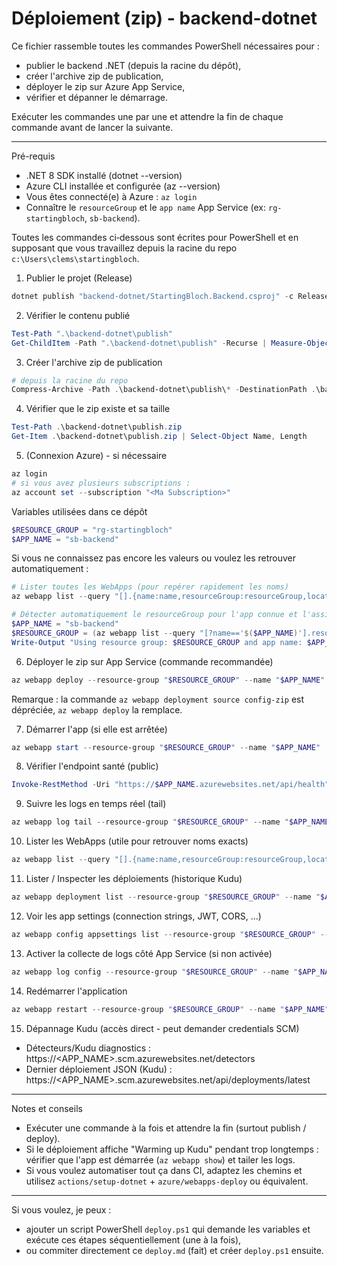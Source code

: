 # Déploiement (zip) - backend-dotnet

Ce fichier rassemble toutes les commandes PowerShell nécessaires pour :
- publier le backend .NET (depuis la racine du dépôt),
- créer l'archive zip de publication,
- déployer le zip sur Azure App Service,
- vérifier et dépanner le démarrage.

Exécuter les commandes une par une et attendre la fin de chaque commande avant de lancer la suivante.

---

Pré-requis
- .NET 8 SDK installé (dotnet --version)
- Azure CLI installée et configurée (az --version)
- Vous êtes connecté(e) à Azure : `az login`
- Connaître le `resourceGroup` et le `app name` App Service (ex: `rg-startingbloch`, `sb-backend`).

Toutes les commandes ci‑dessous sont écrites pour PowerShell et en supposant que vous travaillez depuis la racine du repo `c:\Users\clems\startingbloch`.

1) Publier le projet (Release)

```powershell
dotnet publish "backend-dotnet/StartingBloch.Backend.csproj" -c Release -o "backend-dotnet/publish"
```

2) Vérifier le contenu publié

```powershell
Test-Path ".\backend-dotnet\publish"
Get-ChildItem -Path ".\backend-dotnet\publish" -Recurse | Measure-Object
```

3) Créer l'archive zip de publication

```powershell
# depuis la racine du repo
Compress-Archive -Path .\backend-dotnet\publish\* -DestinationPath .\backend-dotnet\publish.zip -Force
```

4) Vérifier que le zip existe et sa taille

```powershell
Test-Path .\backend-dotnet\publish.zip
Get-Item .\backend-dotnet\publish.zip | Select-Object Name, Length
```


5) (Connexion Azure) - si nécessaire

```powershell
az login
# si vous avez plusieurs subscriptions :
az account set --subscription "<Ma Subscription>"
```

Variables utilisées dans ce dépôt

```powershell
$RESOURCE_GROUP = "rg-startingbloch"
$APP_NAME = "sb-backend"
```

Si vous ne connaissez pas encore les valeurs ou voulez les retrouver automatiquement :

```powershell
# Lister toutes les WebApps (pour repérer rapidement les noms)
az webapp list --query "[].{name:name,resourceGroup:resourceGroup,location:location}" -o table

# Détecter automatiquement le resourceGroup pour l'app connue et l'assigner en variable
$APP_NAME = "sb-backend"
$RESOURCE_GROUP = (az webapp list --query "[?name=='$($APP_NAME)'].resourceGroup | [0]" -o tsv)
Write-Output "Using resource group: $RESOURCE_GROUP and app name: $APP_NAME"
```

6) Déployer le zip sur App Service (commande recommandée)

```powershell
az webapp deploy --resource-group "$RESOURCE_GROUP" --name "$APP_NAME" --src-path "${PWD}\backend-dotnet\publish.zip"
```

Remarque : la commande `az webapp deployment source config-zip` est dépréciée, `az webapp deploy` la remplace.

7) Démarrer l'app (si elle est arrêtée)

```powershell
az webapp start --resource-group "$RESOURCE_GROUP" --name "$APP_NAME"
```

8) Vérifier l'endpoint santé (public)

```powershell
Invoke-RestMethod -Uri "https://$APP_NAME.azurewebsites.net/api/health" -UseBasicParsing | ConvertTo-Json -Depth 4
```

9) Suivre les logs en temps réel (tail)

```powershell
az webapp log tail --resource-group "$RESOURCE_GROUP" --name "$APP_NAME"
```

10) Lister les WebApps (utile pour retrouver noms exacts)

```powershell
az webapp list --query "[].{name:name,resourceGroup:resourceGroup,location:location}" -o table
```

11) Lister / Inspecter les déploiements (historique Kudu)

```powershell
az webapp deployment list --resource-group "$RESOURCE_GROUP" --name "$APP_NAME" --query "[].{id:id,status:status,received:receivedTime,message:message}" -o table
```

12) Voir les app settings (connection strings, JWT, CORS, ...)

```powershell
az webapp config appsettings list --resource-group "$RESOURCE_GROUP" --name "$APP_NAME" -o table
```

13) Activer la collecte de logs côté App Service (si non activée)

```powershell
az webapp log config --resource-group "$RESOURCE_GROUP" --name "$APP_NAME" --application-logging true --web-server-logging filesystem
```

14) Redémarrer l'application

```powershell
az webapp restart --resource-group "$RESOURCE_GROUP" --name "$APP_NAME"
```

15) Dépannage Kudu (accès direct - peut demander credentials SCM)

- Détecteurs/Kudu diagnostics : https://<APP_NAME>.scm.azurewebsites.net/detectors
- Dernier déploiement JSON (Kudu) : https://<APP_NAME>.scm.azurewebsites.net/api/deployments/latest

---

Notes et conseils
- Exécuter une commande à la fois et attendre la fin (surtout publish / deploy).
- Si le déploiement affiche "Warming up Kudu" pendant trop longtemps : vérifier que l'app est démarrée (`az webapp show`) et tailer les logs.
- Si vous voulez automatiser tout ça dans CI, adaptez les chemins et utilisez `actions/setup-dotnet` + `azure/webapps-deploy` ou équivalent.

---

Si vous voulez, je peux :
- ajouter un script PowerShell `deploy.ps1` qui demande les variables et exécute ces étapes séquentiellement (une à la fois),
- ou commiter directement ce `deploy.md` (fait) et créer `deploy.ps1` ensuite.
